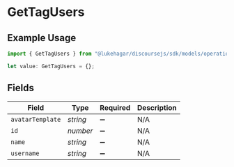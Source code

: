 # GetTagUsers

## Example Usage

```typescript
import { GetTagUsers } from "@lukehagar/discoursejs/sdk/models/operations";

let value: GetTagUsers = {};
```

## Fields

| Field              | Type               | Required           | Description        |
| ------------------ | ------------------ | ------------------ | ------------------ |
| `avatarTemplate`   | *string*           | :heavy_minus_sign: | N/A                |
| `id`               | *number*           | :heavy_minus_sign: | N/A                |
| `name`             | *string*           | :heavy_minus_sign: | N/A                |
| `username`         | *string*           | :heavy_minus_sign: | N/A                |